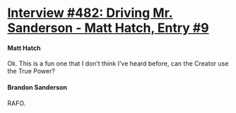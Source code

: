# [Interview #482: Driving Mr. Sanderson - Matt Hatch, Entry #9](https://www.theoryland.com/intvmain.php?i=482#9)

#### Matt Hatch

Ok. This is a fun one that I don’t think I’ve heard before, can the Creator use the True Power?

#### Brandon Sanderson

RAFO.


